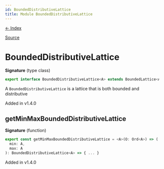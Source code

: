 ```yaml
---
id: BoundedDistributiveLattice
title: Module BoundedDistributiveLattice
---
```


[← Index](.)

[Source](https://github.com/gcanti/fp-ts/blob/master/src/BoundedDistributiveLattice.ts)

# BoundedDistributiveLattice

**Signature** (type class)

```ts
export interface BoundedDistributiveLattice<A> extends BoundedLattice<A>, DistributiveLattice<A> {}
```

A `BoundedDistributiveLattice` is a lattice that is both bounded and distributive

Added in v1.4.0

## getMinMaxBoundedDistributiveLattice

**Signature** (function)

```ts
export const getMinMaxBoundedDistributiveLattice = <A>(O: Ord<A>) => (
  min: A,
  max: A
): BoundedDistributiveLattice<A> => { ... }
```

Added in v1.4.0
